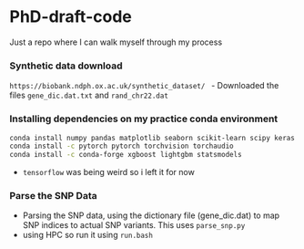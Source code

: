 # PhD-draft-code
Just a repo where I can walk myself through my process 

### Synthetic data download
``https://biobank.ndph.ox.ac.uk/synthetic_dataset/ ``
    - Downloaded the files `gene_dic.dat.txt` and `rand_chr22.dat`
    
### Installing dependencies on my practice conda environment 

```bash
conda install numpy pandas matplotlib seaborn scikit-learn scipy keras
conda install -c pytorch pytorch torchvision torchaudio
conda install -c conda-forge xgboost lightgbm statsmodels
```

- `tensorflow` was being weird so i left it for now

### Parse the SNP Data
- Parsing the SNP data, using the dictionary file (gene_dic.dat) to map SNP indices to actual SNP variants. This uses `parse_snp.py`
- using HPC so run it using `run.bash`
